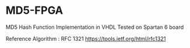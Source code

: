 # MD5-FPGA
MD5 Hash Function Implementation in VHDL
Tested on Spartan 6 board
 
Reference Algorithm : RFC 1321 https://tools.ietf.org/html/rfc1321

